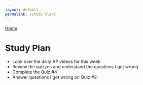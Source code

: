 ```yaml
--- 
layout: default
permalink: /Study Plan/
--- 
```


[Home](..)

# Study Plan

* Look over the daily AP videos for this week
* Review the quizzes and understand the questions I got wrong
* Complete the Quiz #4
* Answer questions I got wrong on Quiz #2

